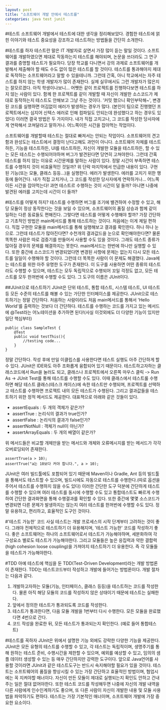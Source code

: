 ```yaml
---
layout: post
title: "소프트웨어 개발 안에서 테스트를"
categories: java test junit
---
```


#테스트
소프트웨어 개발에서 테스트에 대한 생각을 정리해보았다. 경험한 테스트에 얽힌 이야기와 테스트 중요성을 강조하고 테스트하는 방법들을 간단히 소개한다. 

#테스트를 하자
테스트란 말은 IT 개발자로 살면서 가장 많이 듣는 말일 것이다. 소프트웨어를 개발하였으면 제대로 작동하는지 테스트를 해야되며, 논문을 쓰더라도 그 연구 결과를 증명할 테스트가 필요하다. 당장 학교를 다니면서 강의 과제로 소프트웨어를 개발해서 제출해야 할 때도 수도 없이 많은 테스트를 할 것이다. 테스트를 통과해야지 제대로 독작하는 소프트웨어라고 말할 수 있을테니까. 그런데 간혹, 아니 학교에서는 자주 테스트를 하지 않는 학생 개발자가 많이 존재한다. 실제 실무에서도 그런 개발자가 많은지는 잘모르겠다. 아직 학생이나보니... 어쨋든 같이 프로젝트를 진행하다보면 테스트를 하지 않는 사람이 있다. 함께 한 프로젝트를 같이 개발할 때 자신이 개발한 소스코드가 제대로 동작하는지 테스트도 안해보고 그냥 주는 것이다. '커밋 했으니 확인부탁해~', 변경된 코드를 실행하면 어김없이 에러가 발생하는 경우가 많다. (본인이 팀으로 진행했던 프로젝트에서는 심지어 신텍스 에러로 인해 컴파일도 안되는데 완성했다고 하는 경우도 있었다) 이러면 결국 방법은 두 가지이다. 내가 직접 고치고나, 그 코드를 작성한 당사자에게 연락해서 코쳐달라고 말하거나. 어느쪽이든 시간을 잡아먹는 작업이다.

소프트웨어를 개발할때 테스트는 절대로 빠져서는 안되는 작업이다. 소프트웨어의 견고함과 완성도는 테스트에서 결정이 난다고해도 과언이 아니다. 소프트웨어 자체를 테스트하든, 기능을 테스트하든, UI를 테스트하든, 자신이 개발한 모듈을 테스트하든, 할 수 있는 모든 테스트는 수행되어야하며 버그가 발견된다면 당연히 고쳐야한다. 그런데 간혹 테스트를 하지 않는 이유로 시간문제를 말하는 사람이 있다. 정말 시간이 부족하면 테스트를 수행하지 것이 비효율적인 것일까? 위 단락 마지막에서 언급한 내용이 있다. 구현된 기능(또는 모듈, 클래스 등등...)을 실행한다. 에러가 발생한다. 에러를 고치기 위한 행동에 들어간다. 내가 직접 고치거나, 그 코드를 작성한 당사자에게 연락하거나... 어느쪽이든 시간을 잡아먹는다! 과연 테스트르 수행하는 것이 시간이 덜 들까? 아니면 나중에 발견된 에러를 고치는데 시간이 더 들까?

#테스트를 어떻게 하지?
테스트를 수행하면 버그를 조기에 밸견하여 수정할 수 있고, 해당 모듈이 정상 동작한다는 것을 보일 수 있으며, 소프트웨어의 품질 상승과 함께 같이  일하는 다른 동료들도 편해진다. 그렇다면 테스트를 어떻게 수행해야 할까? 가장 간단하고 기초적인 방법은 main메서드를 통해 테스트하는 것이다. 처음에는 이게 제일 편하다. 직접 구현한 모듈을 main메서드를 통해 실행해보고 결과를 확인한다. 하나 하나 눈으로. 그런데 테스트가 많아진다면? 수천개의 결과값드을 눈으로 확인해야한다면? 물론 똑똑한 사람은 따로 검증기를 만들어서  사용할 수도 있을 것이다. 그래도 테스트 종류가 많아질 경우의 문제를 해결하지는 못한다. main메서드는 한번에 하나만 실행할 수 있다. 또한 중간에 소스코드가 변경되었다면 변경된 사항에 문제는 없는지 다시 모든 테스트를 일일이 수행해야 할 것이다. 그런데 더 똑똑한 사람이 이 문제도 해결했다. Java에는 테스트를 위한 아주 유명한 도구가 존재한다. 이 도구를 사용하면 어떤 종류의 테스트라도 수행할 수 있으며, 테스트는 모두 독립적으로 수행되어 꼬일 걱정도 없고, 모든 테스트를 모두 한꺼번에 수행할 수도 있다. 그 도구의 이름은 JUnit이다.

##JUnit으로 테스트하기
JUnit은 단위 테스트, 통합 테스트, 시스템 테스트, UI 테스트 등 모든 수준의 테스트를 해볼 수 있는 가단한 인터페이스를 제공한다. JUnit으로 테스트하기는 정말 간단하다. 처음하는 사람이라도 처음 main메서드를 통해서 'Hello World'를 출력하는 것보다 더 간단하다. 테스트를 수행하는 코드를 가지고 있는 메서드에 @Test라는 어노테이션을 추가하면 된다!(사실 이것외에도 더 다양한 기능이 있지만 일단 핵심부터)

	public class SampleTest {
		@Test
		public void testThis(){
			//testing code...
		}
	}

정말 간단하다. 작성 후에 만일 이클립스를 사용한다면 테스트 실행도 아주 간단하게 할 수 있다. JUnit은 IDE와도 아주 조화롭게 융합되어 있기 때문이다. 테스트하고자하는 클래스코드에서 Run을 눌러도 되고, 클래스나 프로젝트에서 오른쪽 마우스 클릭 -> Run As -> JUnit Test를 통해 테스트를 수행할 수도 있다. 이때 클래스에서 테스트룰 수행하면 해당 테스트 클래스(테스크 캐이스)에 속한 테스트만 수행되며, 프로젝트를 선택하고 테스트를 수행하면 프로젝트 내의 모든 테스트가 수행된다. 그리고 결과값들을 테스트하기 위한 정적 메서드도 제공한다. 대표젹으로 아래와 같은 것들이 있다.

- assertEquals : 두 개의 객체가 같은가?
- assertTrue : 논리식의 결과가 true인가?
- assertFalse : 논리식의 결과가 false인가?
- assertNotNull : 객체가 null이 아닌가?
- assertArrayEquals : 두 개의 배열이 같은가?

위 메서드들은 비교할 개체만을 받는 메서드와 개체와 오류메시지를 받는 메서드가 각각 오버로딩되어 존재한다.

	assertTrue(a > 10);
	assertTrue("a는 10보다 커야 합니다.", a > 10);

JUnit은 여러 빌드툴에도 포함되어 있기 때문에 Maven이나 Gradle, Ant 등의 빌드툴을 통해서도 테스트할 수 있으며, 빌드시에도 자동으로 테스트를 수행한다.(따로 옵션을 주어서 테스트를 수행하지 않을 수도 있다) 이러한 간단한 도구 덕분에 간단하게 테스트를 수행할 수 있으며 여러 테스트를 동시에 수행할 수도 있고 통합테스트도 빠르게 수행하여 간단한 결과화면을 통해 수행결과를 확인할 수 있다. 또한 중간에 몇몇 소스코드가 변경되면 다른 문제가 발생하지는 않는지 여러 테스트를 한꺼번에 수행할 수도 있다. 정말 유용하고, 편리하고, 효율적인 도구인 것이다.

#'테스트 가능한' 코드
사실 테스트는 개발 프로세스의 시작 단계부터 고려하는 것이 좋다. 그래야 전체적으로 테스트하기 더 유용해지며, '테스트 가능한' 코드를 작성하기 좋다. 좋은 소프트웨어는 하나의 소프트웨어로서 테스트가 가능해야하며, 세분화하여 각 구성요소 별로도 테스트가 가능해야한다. 그리고 모듈들은 높은 응집력과 약한 결합력(high cohesion loose coupling)을 가져야지 테스트하기 더 유용한다. 즉 각 모듈들을 테스트가 가능해야한다.

#TDD
아예 테스트에 핵심을 둔 TDD(Test-Driven Development)라는 개발 방법론이 존재한다. TDD는 테스트코드부터 작성하고 개발에 들어가는 방법론이다. 개발 절차는 다음과 같다.

1. 개발하고자하는 모듈(기능, 인터페이스, 클래스 등등)을 테스트하는 코드를 작성한다. 물론 아직 해당 모듈의 코드를 작성하지 않은 상태이기 때문에 테스트는 실패한다. 
2. 앞에서 정의한 테스트가 통과되도록 코드를 작성한다.
3. 테스트가 통과한다면, 다음 모듈 개발을 1번부터 다시 수행한다. 모든 모듈을 완료했다면 4번으로 간다.
4. 코드 작성을 완료한 뒤, 모든 테스트가 통과되는지 확인한다. (예로 들어 통합테스트)

#테스트를 꼭하자
JUnit은 위에서 설명한 기능 외에도 강락한 다양한 기능을 제공한다. JUnit은 모든 유형의 테스트를 수행할 수 있고, 각 테스트는 독립적이며, 생명주기를 통해 원하는 테스트 준비, 수행시간을 제한할 수 있으며, 예외를 예상할 수 있고, 임의의 샘플 데이터 생성할 수 있는 등 매우 간단하지만 강력한 도구이다. 앞으로 Java언어를 사용할 것이라면 JUnit과 같은 테스트도구는 반드시 숙지해야할 필요가 있을 것이다. 테스트는 소프트웨어의 품질을  향상시킬 수 있는 가장 간단하고 효율적인 방법이며, 협업시에는 꼭 지켜야할 매너이다. 자신이 만든 모듈이 제대로 실행되는지 확인도 안하고 건내주는 일은 절대 없어야한다. 또한 테스트 코드를 작성해두면 나중에 자신의 개발 내역을 다른 사람에게 인수인계하기도 좋으며, 또 다른 사람이 자신이 개발한 내용 및 모듈 사용법을 파악하기도 편하다. 테스트는 가장 기본적인 매너이며, 소프트웨어 개발에 가장 중요한 요소이다.    